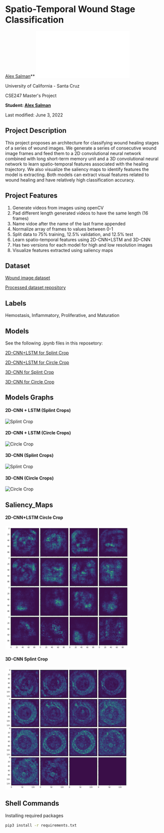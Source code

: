 # Spatio-Temporal Wound Stage Classification
[Alex Salman](mailto:aalsalma@ucsc.edu)**
![IEEE Conference Poster](bhi-bsn22-Spatio-Temporal-Wound-Stage-Classification-poster.pdf)

University of California - Santa Cruz

CSE247 Master's Project

**Student: [Alex Salman](mailto:aalsalma@ucsc.edu)**

Last modified: June 3, 2022


## Project Description
This project proposes an architecture for classifying wound healing stages of a series of wound images. We generate a series of consecutive wound image frames and feed them to a 2D convolutional neural network combined with long short-term memory unit and a 3D convolutional neural network to learn spatio-temporal features associated with the healing trajectory. We also visualize the saliency maps to identify features the model is extracting. Both models can extract visual features related to wound healing and have relatively high classification accuracy.


## Project Features
1. Generate videos from images using openCV
2. Pad different length generated videos to have the same length (16 frames)
3. Name vidoe after the name of the last frame appended
4. Normalize array of frames to values between 0-1
5. Split data to 75% training, 12.5% validation, and 12.5% test
6. Learn spatio-temporal features using 2D-CNN+LSTM and 3D-CNN
7. Has two versions for each model for high and low resolution images
8. Visualize features extracted using saliency maps


## Dataset
[Wound image dataset](https://datadryad.org/stash/dataset/doi:10.25338/B84W8Q)

[Processed dataset repository](https://drive.google.com/drive/u/0/folders/1VRzXupLR9Xct_8Fuph-HqbAAj95qLnU4)


## Labels
Hemostasis, Inflammatory, Proliferative, and Maturation


## Models
See the following .ipynb files in this reposetory:

[2D-CNN+LSTM for Splint Crop](https://github.com/alexsalman/CSE247/blob/59b6b42401ae36755659b7e4153a19035687fd48/2D_CNN%2BLSTM.ipynb)

[2D-CNN+LSTM for Circle Crop](https://github.com/alexsalman/CSE247/blob/main/2D_CNN%2BLSTM_No_Splint.ipynb)

[3D-CNN for Splint Crop](https://github.com/alexsalman/CSE247/blob/main/2D_CNN%2BLSTM_No_Splint.ipynb)

[3D-CNN for Circle Crop](https://github.com/alexsalman/CSE247/blob/main/3D_CNN_No_Splint.ipynb)


## Models Graphs
#### 2D-CNN + LSTM (Splint Crops)
![Splint Crop](https://docs.google.com/drawings/d/e/2PACX-1vQdkgRuHXucM3JMLDEOvPYQPYi01YQ4Lddb1g-UoocV0Fvvk4pkHDjMx5yq2h2FI_znZXz1X3apYf51/pub?w=960&h=720)

#### 2D-CNN + LSTM (Circle Crops)
![Circle Crop](https://docs.google.com/drawings/d/e/2PACX-1vQ_-M67AUWv4VgNnrYJWyl1xsY5DF3g_vMOojR_i0QE1rG420eBksqkTKEhXV4O0EttxFG1id2NOBKC/pub?w=960&h=720)


#### 3D-CNN (Splint Crops)
![Splint Crop](https://docs.google.com/drawings/d/e/2PACX-1vRmwjaPOJckupwg2_d52MeR5WIq6K3GUldA7pMhOTxhD-OLS9-n0IHRGpSDRIiE4Uiwfsq2_x8ef-Ha/pub?w=960&h=720)

#### 3D-CNN (Circle Crops)
![Circle Crop](https://docs.google.com/drawings/d/e/2PACX-1vQR-P19NUnncIXaJenRzYhyfveCEreer0-5KAtdNlw08AD7HYCqZlwN_-uImzPFhFnTDs53LasNWebL/pub?w=960&h=720)


## Saliency_Maps
#### 2D-CNN+LSTM Circle Crop
![2D-CNN+LSTM Circle Crop](https://github.com/alexsalman/CSE247/blob/main/Day%2014_Y8-4-L-VLC15%202dc%20(Saliency%20Maps).png)

#### 3D-CNN Splint Crop
![3D-CNN Splint Crop](https://github.com/alexsalman/CSE247/blob/main/Day%2014_Y8-4-L-VLC15%203ds%20(Saliency%20Maps).png)

## Shell Commands
Installing required packages
``` bash
pip3 install -r requirements.txt
```
